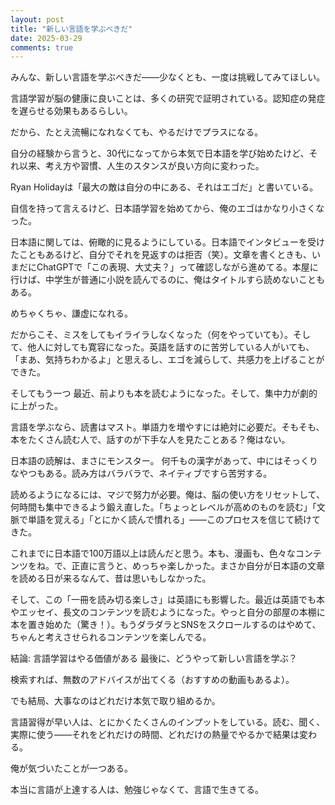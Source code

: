 ```yaml
---
layout: post
title: "新しい言語を学ぶべきだ"
date: 2025-03-29
comments: true
---
```


みんな、新しい言語を学ぶべきだ——少なくとも、一度は挑戦してみてほしい。

言語学習が脳の健康に良いことは、多くの研究で証明されている。認知症の発症を遅らせる効果もあるらしい。

だから、たとえ流暢になれなくても、やるだけでプラスになる。

自分の経験から言うと、30代になってから本気で日本語を学び始めたけど、それ以来、考え方や習慣、人生のスタンスが良い方向に変わった。

Ryan Holidayは「最大の敵は自分の中にある、それはエゴだ」と書いている。

自信を持って言えるけど、日本語学習を始めてから、俺のエゴはかなり小さくなった。

日本語に関しては、俯瞰的に見るようにしている。日本語でインタビューを受けたこともあるけど、自分でそれを見返すのは拒否（笑）。文章を書くときも、いまだにChatGPTで「この表現、大丈夫？」って確認しながら進めてる。本屋に行けば、中学生が普通に小説を読んでるのに、俺はタイトルすら読めないこともある。

めちゃくちゃ、謙虚になれる。

だからこそ、ミスをしてもイライラしなくなった（何をやっていても）。そして、他人に対しても寛容になった。英語を話すのに苦労している人がいても、「まあ、気持ちわかるよ」と思えるし、エゴを減らして、共感力を上げることができた。

そしてもう一つ
最近、前よりも本を読むようになった。そして、集中力が劇的に上がった。

言語を学ぶなら、読書はマスト。単語力を増やすには絶対に必要だ。そもそも、本をたくさん読む人で、話すのが下手な人を見たことある？俺はない。

日本語の読解は、まさにモンスター。
何千もの漢字があって、中にはそっくりなやつもある。読み方はバラバラで、ネイティブですら苦労する。

読めるようになるには、マジで努力が必要。俺は、脳の使い方をリセットして、何時間も集中できるよう鍛え直した。「ちょっとレベルが高めのものを読む」「文脈で単語を覚える」「とにかく読んで慣れる」——このプロセスを信じて続けてきた。

これまでに日本語で100万語以上は読んだと思う。本も、漫画も、色々なコンテンツをね。で、正直に言うと、めっちゃ楽しかった。まさか自分が日本語の文章を読める日が来るなんて、昔は思いもしなかった。

そして、この「一冊を読み切る楽しさ」は英語にも影響した。最近は英語でも本やエッセイ、長文のコンテンツを読むようになった。やっと自分の部屋の本棚に本を置き始めた（驚き！）。もうダラダラとSNSをスクロールするのはやめて、ちゃんと考えさせられるコンテンツを楽しんでる。

結論: 言語学習はやる価値がある
最後に、どうやって新しい言語を学ぶ？

検索すれば、無数のアドバイスが出てくる（おすすめの動画もあるよ）。

でも結局、大事なのはどれだけ本気で取り組めるか。

言語習得が早い人は、とにかくたくさんのインプットをしている。読む、聞く、実際に使う——それをどれだけの時間、どれだけの熱量でやるかで結果は変わる。

俺が気づいたことが一つある。

本当に言語が上達する人は、勉強じゃなくて、言語で生きてる。
